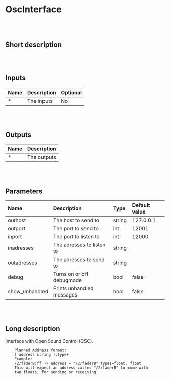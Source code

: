 # OscInterface


<br><br>
## Short description



<br><br>

## Inputs

|Name|Description|Optional|
|:----|:-----------|:-------|
|*|The inputs|No|

<br><br>

## Outputs

|Name|Description|
|:----|:-----------|
|*|The outputs|

<br><br>

## Parameters

|Name|Description|Type|Default value|
|:----|:-----------|:----|:-------------|
|outhost|The host to send to|string|127.0.0.1|
|outport|The port to send to|int|12001|
|inport|The port to listen to|int|12000|
|inadresses|The adresses to listen to|string||
|outadresses|The adresses to send to|string||
|debug|Turns on or off debugmode|bool|false|
|show_unhandled|Prints unhandled messages|bool|false|

<br><br>
## Long description
Interface with Open Sound Control (OSC).

		Planned Address format:
		[ address string ]:type+
		Example:
		/2/faderB:ff -> address = "/2/faderB" types=float, float
		This will expect an address called "/2/faderB" to come with 
		two floats, for sending or receiving
